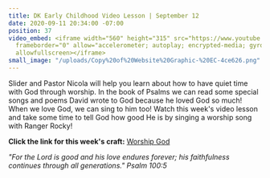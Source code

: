 ```yaml
---
title: DK Early Childhood Video Lesson | September 12
date: 2020-09-11 20:34:00 -07:00
position: 37
video_embed: <iframe width="560" height="315" src="https://www.youtube.com/embed/4yBXc2Su7GI"
  frameborder="0" allow="accelerometer; autoplay; encrypted-media; gyroscope; picture-in-picture"
  allowfullscreen></iframe>
small_image: "/uploads/Copy%20of%20Website%20Graphic-%20EC-4ce626.png"
---
```


Slider and Pastor Nicola will help you learn about how to have quiet time with God through worship. In the book of Psalms we can read some special songs and poems David wrote to God because he loved God so much! When we love God, we can sing to him too! Watch this week's video lesson and take some time to tell God how good He is by singing a worship song with Ranger Rocky!

**Click the link for this week's craft:**
[Worship God](https://drive.google.com/file/d/14ut2rBEmv1m-JcHsNcne6RYd2uCCT_2q/view?usp=sharing)

*"For the Lord is good and his love endures forever; his faithfulness continues through all generations." Psalm 100:5*